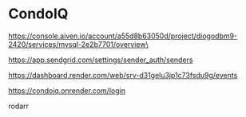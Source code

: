 # CondoIQ
https://console.aiven.io/account/a55d8b63050d/project/diogodbm9-2420/services/mysql-2e2b7701/overview\

https://app.sendgrid.com/settings/sender_auth/senders

https://dashboard.render.com/web/srv-d31gelu3jp1c73fsdu9g/events

https://condoiq.onrender.com/login

rodarr




